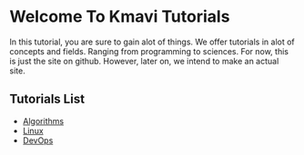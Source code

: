 # Welcome To Kmavi Tutorials

In this tutorial, you are sure to gain alot of things. We offer tutorials in alot of concepts and fields. Ranging from programming to sciences.
For now, this is just the site on github. However, later on, we intend to make an actual site.

## Tutorials List

- [Algorithms](./algorithms/index.md)
- [Linux](./linux/index.md)
- [DevOps](./dev-ops/index.md)
